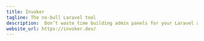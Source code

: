 ```yaml
---
title: Invoker
tagline: The no-bull Laravel tool
description:  Don’t waste time building admin panels for your Laravel applications. Let Invoker do the hard work for you. No coding. No setup. No stress.
website_url: https://invoker.dev/
---
```


